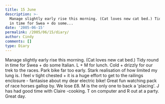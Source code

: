 ```yaml
---
title: 15 June
description: >-
  Manage slightly early rise this morning. (Cat loves new cat bed.) Tidy round
  in time for Swea + do some...
date: '2005-06-15'
permalink: /2005/06/15/diary/
author: Cindy
comments: []
type: Diary
---
```


Manage slightly early rise this morning. (Cat loves new cat bed.) Tidy round in time for Swea + do some Italian. L + M for lunch. Cold + drizzly for our trek to the races. Park bike far too early. Stark realisation of how limited my lung is. I feel v tight chested + it is a huge effort to get to the railings enclosure - fantasise about my dear electric bike! Great fun watching pack of race horses gallop by. We lose £8. M is the only one to back a 'placing'. J has had good time with Claire -cooking. T on computer and R out at a party. Great day.

